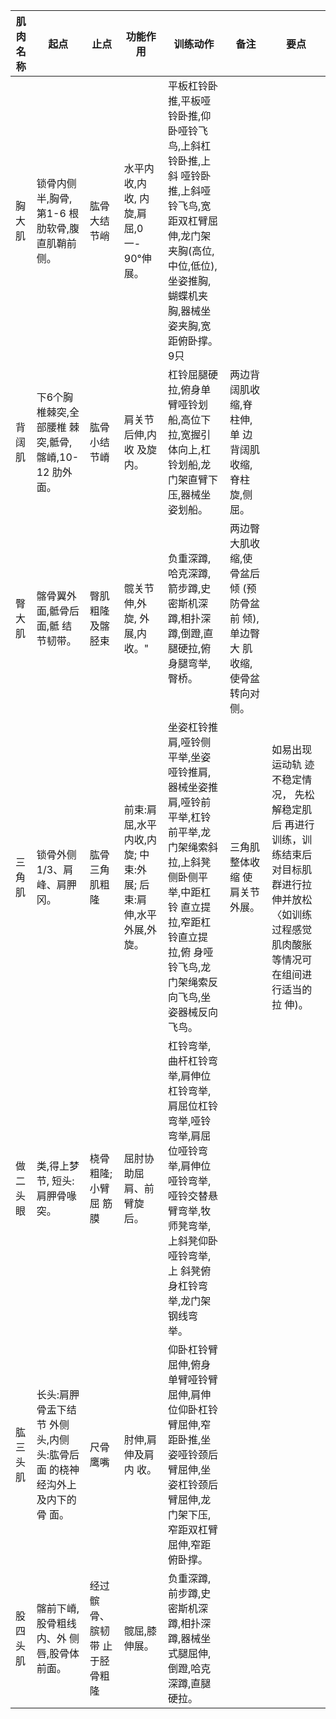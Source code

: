 
| 肌肉名称 | 起点                                      | 止点              | 功能作用                                   | 训练动作                                                                                                      | 备注                                          | 要点                                                                           |
| ---- | --------------------------------------- | --------------- | -------------------------------------- | --------------------------------------------------------------------------------------------------------- | ------------------------------------------- | ---------------------------------------------------------------------------- |
| 胸大肌  | 锁骨内侧半,胸骨,第1-6 根肋软骨,腹直肌鞘前侧。              | 肱骨大结节峭          | 水平内收,内收, 内旋,肩屈,0一- 90°伸展。              | 平板杠铃卧推,平板哑铃卧推,仰卧哑铃飞鸟,上斜杠铃卧推,上斜 哑铃卧推,上斜哑铃飞鸟,宽距双杠臂屈伸,龙门架夹胸(高位,中位,低位),坐姿推胸,蝴蝶机夹胸,器械坐姿夹胸,宽距俯卧撑。 9只            |                                             |                                                                              |
| 背阔肌  | 下6个胸椎棘突,全部腰椎 棘突,骶骨,髂嵴,10-12 肋外面。        | 肱骨小结节嵴          | 肩关节后伸,内收 及旋内。                          | 杠铃屈腿硬拉,俯身单臂哑铃划船,高位下拉,宽握引体向上,杠铃划船,龙门架直臂下压,器械坐姿划船。                                                          | 两边背阔肌收 缩,脊柱伸,单 边背阔肌收缩, 脊柱旋,侧屈。              |                                                                              |
| 臀大肌  | 髂骨翼外面,骶骨后面,骶 结节韧带。                      | 臀肌粗隆及髂胫束        | 髋关节伸,外旋, 外展,内收。"                       | 负重深蹲,哈克深蹲,箭步蹲,史密斯机深蹲,相扑深蹲,倒蹬,直 腿硬拉,俯身腿弯举,臀桥。                                                              | 两边臀大肌收 缩,使骨盆后倾 (预防骨盆前 倾),单边臀大 肌收缩,使骨盆 转向对侧。 |                                                                              |
| 三角肌  | 锁骨外侧1/3、肩峰、肩胛 冈。                        | 肱骨三角肌粗隆         | 前束:肩屈,水平 内收,内旋; 中束:外展; 后束:肩伸,水平 外展,外旋。 | 坐姿杠铃推肩,哑铃侧平举,坐姿 哑铃推肩,器械坐姿推肩,哑铃前 平举,杠铃前平举,龙门架绳索斜 拉,上斜凳侧卧侧平举,中距杠铃 直立提拉,窄距杠铃直立提拉,俯 身哑铃飞鸟,龙门架绳索反向飞鸟,坐姿器械反向飞鸟。 | 三角肌整体收缩 使肩关节外展。                             | 如易出现运动轨 迹不稳定情况， 先松解稳定肌后 再进行训练，训练结束后对目标肌群进行拉伸并放松〈如训练过程感觉肌肉酸胀等情况可在组间进行适当的拉 伸)。 |
| 做二头眼 | 类,得上梦节, 短头:肩胛骨喙突。                       | 桡骨粗隆;小臂屈 筋膜     | 屈肘协助屈肩、前 臂旋后。                          | 杠铃弯举,曲杆杠铃弯举,肩伸位杠铃弯举,肩屈位杠铃弯举,哑铃 弯举,肩屈位哑铃弯举,肩伸位哑铃弯举,哑铃交替悬臂弯举,牧师凳弯举,上斜凳仰卧哑铃弯举,上 斜凳俯身杠铃弯举,龙门架钢线弯 举。           |                                             |                                                                              |
| 肱三头肌 | 长头:肩胛骨盂下结节 外侧头,内侧头:肱骨后面 的桡神经沟外上及内下的骨 面。 | 尺骨鹰嘴            | 肘伸,肩伸及肩内 收。                            | 仰卧杠铃臂屈伸,俯身单臂哑铃臂屈伸,肩伸位仰卧杠铃臂屈伸,窄 距卧推,坐姿哑铃颈后臂屈伸,坐 姿杠铃颈后臂屈伸,龙门架下压, 窄距双杠臂屈伸,窄距俯卧撑。                             |                                             |                                                                              |
| 股四头肌 | 髂前下嵴,股骨粗线内、外 侧唇,股骨体前面。                  | 经过髌骨、膑韧带 止于胫骨粗隆 | 髋屈,膝伸展。                                | 负重深蹲,前步蹲,史密斯机深 蹲,相扑深蹲,器械坐式腿屈伸, 倒蹬,哈克深蹲,直腿硬拉。                                                              |                                             |                                                                              |